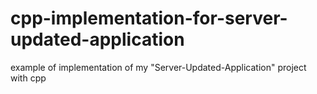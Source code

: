 # cpp-implementation-for-server-updated-application
 example of implementation of my "Server-Updated-Application" project with cpp
